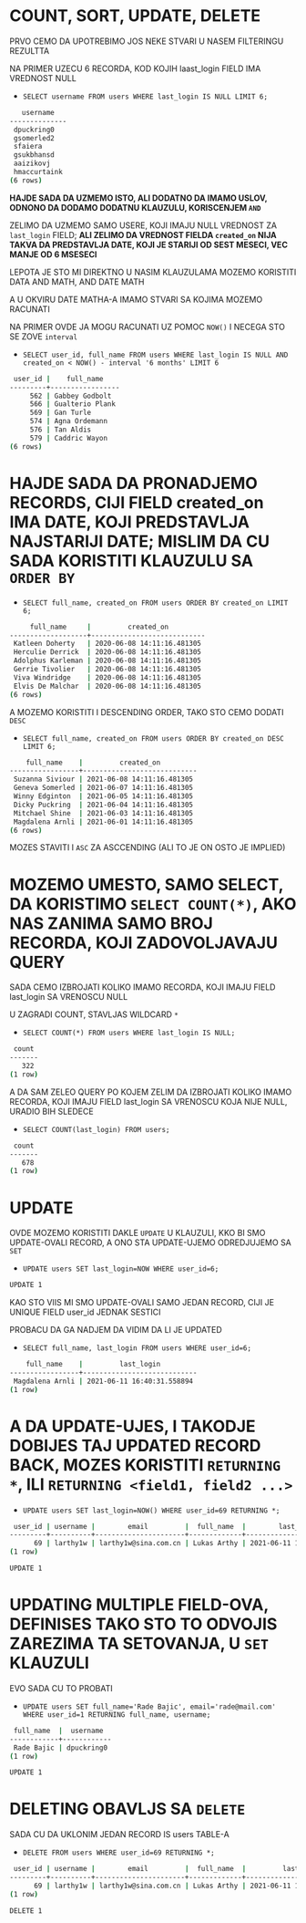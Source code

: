 # COUNT, SORT, UPDATE, DELETE

PRVO CEMO DA UPOTREBIMO JOS NEKE STVARI U NASEM FILTERINGU REZULTTA

NA PRIMER UZECU 6 RECORDA, KOD KOJIH laast_login FIELD IMA VREDNOST NULL

- `SELECT username FROM users WHERE last_login IS NULL LIMIT 6;`

```zsh
   username   
--------------
 dpuckring0
 gsomerled2
 sfaiera
 gsukbhansd
 aaizikovj
 hmaccurtaink
(6 rows)
```

**HAJDE SADA DA UZMEMO ISTO, ALI DODATNO DA IMAMO USLOV, ODNONO DA DODAMO DODATNU KLAUZULU, KORISCENJEM `AND`**

ZELIMO DA UZMEMO SAMO USERE, KOJI IMAJU NULL VREDNOST ZA `last_login` FIELD; **ALI ZELIMO DA VREDNOST FIELDA `created_on`  NIJA TAKVA DA PREDSTAVLJA DATE, KOJI JE STARIJI OD SEST MESECI, VEC MANJE OD 6 MSESECI**

LEPOTA JE STO MI DIREKTNO U NASIM KLAUZULAMA MOZEMO KORISTITI DATA AND MATH, AND DATE MATH

A U OKVIRU DATE MATHA-A IMAMO STVARI SA KOJIMA MOZEMO RACUNATI

NA PRIMER OVDE JA MOGU RACUNATI UZ POMOC `NOW()` I NECEGA STO SE ZOVE `interval`

- `SELECT user_id, full_name FROM users WHERE last_login IS NULL AND created_on < NOW() - interval '6 months' LIMIT 6`

```zsh
 user_id |    full_name    
---------+-----------------
     562 | Gabbey Godbolt
     566 | Gualterio Plank
     569 | Gan Turle
     574 | Agna Ordemann
     576 | Tan Aldis
     579 | Caddric Wayon
(6 rows)
```

# HAJDE SADA DA PRONADJEMO RECORDS, CIJI FIELD created_on IMA DATE, KOJI PREDSTAVLJA NAJSTARIJI DATE; MISLIM DA CU SADA KORISTITI KLAUZULU SA `ORDER BY`

- `SELECT full_name, created_on FROM users ORDER BY created_on LIMIT 6;`

```zsh
     full_name     |         created_on         
-------------------+----------------------------
 Katleen Doherty   | 2020-06-08 14:11:16.481305
 Herculie Derrick  | 2020-06-08 14:11:16.481305
 Adolphus Karleman | 2020-06-08 14:11:16.481305
 Gerrie Tivolier   | 2020-06-08 14:11:16.481305
 Viva Windridge    | 2020-06-08 14:11:16.481305
 Elvis De Malchar  | 2020-06-08 14:11:16.481305
(6 rows)
```

A MOZEMO KORISTITI I DESCENDING ORDER, TAKO STO CEMO DODATI `DESC`

- `SELECT full_name, created_on FROM users ORDER BY created_on DESC LIMIT 6;`

```zsh
    full_name    |         created_on         
-----------------+----------------------------
 Suzanna Siviour | 2021-06-08 14:11:16.481305
 Geneva Somerled | 2021-06-07 14:11:16.481305
 Winny Edginton  | 2021-06-05 14:11:16.481305
 Dicky Puckring  | 2021-06-04 14:11:16.481305
 Mitchael Shine  | 2021-06-03 14:11:16.481305
 Magdalena Arnli | 2021-06-01 14:11:16.481305
(6 rows)
```

MOZES STAVITI I `ASC` ZA ASCCENDING (ALI TO JE ON OSTO JE IMPLIED)

# MOZEMO UMESTO, SAMO SELECT, DA KORISTIMO   `SELECT COUNT(*)`, AKO NAS ZANIMA SAMO BROJ RECORDA, KOJI ZADOVOLJAVAJU QUERY

SADA CEMO IZBROJATI KOLIKO IMAMO RECORDA, KOJI IMAJU FIELD last_login SA VRENOSCU NULL

U ZAGRADI COUNT, STAVLJAS WILDCARD `*`

- `SELECT COUNT(*) FROM users WHERE last_login IS NULL;`

```zsh
 count 
-------
   322
(1 row)
```

A DA SAM ZELEO QUERY PO KOJEM ZELIM DA IZBROJATI KOLIKO IMAMO RECORDA, KOJI IMAJU FIELD last_login SA VRENOSCU KOJA NIJE NULL, URADIO BIH SLEDECE

- `SELECT COUNT(last_login) FROM users;`

```zsh
 count 
-------
   678
(1 row)
```

# UPDATE

OVDE MOZEMO KORISTITI DAKLE `UPDATE` U KLAUZULI, KKO BI SMO UPDATE-OVALI RECORD, A ONO STA UPDATE-UJEMO ODREDJUJEMO SA `SET`

- `UPDATE users SET last_login=NOW WHERE user_id=6;`

```zsh
UPDATE 1
```

KAO STO VIIS MI SMO UPDATE-OVALI SAMO JEDAN RECORD, CIJI JE UNIQUE FIELD user_id JEDNAK SESTICI

PROBACU DA GA NADJEM DA VIDIM DA LI JE UPDATED

- `SELECT full_name, last_login FROM users WHERE user_id=6;`

```zsh
    full_name    |         last_login         
-----------------+----------------------------
 Magdalena Arnli | 2021-06-11 16:40:31.558894
(1 row)
```

# A DA UPDATE-UJES, I TAKODJE DOBIJES TAJ UPDATED RECORD BACK, MOZES KORISTITI `RETURNING *`, ILI `RETURNING <field1, field2 ...>`

- `UPDATE users SET last_login=NOW() WHERE user_id=69 RETURNING *;`

```zsh
 user_id | username |        email         |  full_name  |        last_login         |         created_on         
---------+----------+----------------------+-------------+---------------------------+----------------------------
      69 | larthy1w | larthy1w@sina.com.cn | Lukas Arthy | 2021-06-11 16:49:29.84975 | 2021-05-17 14:11:16.481305
(1 row)

UPDATE 1
```

# UPDATING MULTIPLE FIELD-OVA, DEFINISES TAKO STO TO ODVOJIS ZAREZIMA TA SETOVANJA, U `SET` KLAUZULI  

EVO SADA CU TO PROBATI

- `UPDATE users SET full_name='Rade Bajic', email='rade@mail.com' WHERE user_id=1 RETURNING full_name, username;`

```zsh
 full_name  |  username  
------------+------------
 Rade Bajic | dpuckring0
(1 row)

UPDATE 1
```

# DELETING OBAVLJS SA `DELETE`

SADA CU DA UKLONIM JEDAN RECORD IS users TABLE-A

- `DELETE FROM users WHERE user_id=69 RETURNING *;`

```zsh
 user_id | username |        email         |  full_name  |         last_login         |         created_on         
---------+----------+----------------------+-------------+----------------------------+----------------------------
      69 | larthy1w | larthy1w@sina.com.cn | Lukas Arthy | 2021-06-11 16:51:56.413883 | 2021-05-17 14:11:16.481305
(1 row)

DELETE 1
```
